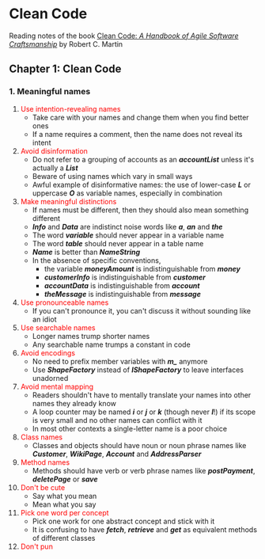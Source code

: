 # Clean Code  
Reading notes of the book [Clean Code: *A Handbook of Agile Software Craftsmanship*](https://www.investigatii.md/uploads/resurse/Clean_Code.pdf) by Robert C. Martin  
## Chapter 1: Clean Code  
### 1. Meaningful names  
1. <span style="color:red">Use intention-revealing names</span>
    - Take care with your names and change them when you find better ones  
    - If a name requires a comment, then the name does not reveal its intent  
2. <span style="color:red">Avoid disinformation</span>
    - Do not refer to a grouping of accounts as an ***accountList*** unless it's actually a ***List***
    - Beware of using names which vary in small ways
    - Awful example of disinformative names: the use of lower-case ***L*** or uppercase ***O*** as variable names, especially in combination
3. <span style="color:red">Make meaningful distinctions</span>
    - If names must be different, then they should also mean something different
    - ***Info*** and ***Data*** are indistinct noise words like ***a***, ***an*** and ***the***
    - The word ***variable*** should never appear in a variable name
    - The word ***table*** should never appear in a table name
    - ***Name*** is better than ***NameString***
    - In the absence of specific conventions,
        - the variable ***moneyAmount*** is indistinguishable from ***money***
        - ***customerInfo*** is indistinguishable from ***customer***
        - ***accountData*** is indistinguishable from ***account***
        - ***theMessage*** is indistinguishable from ***message***
4. <span style="color:red">Use pronounceable names</span>
    - If you can't pronounce it, you can't discuss it without sounding like an idiot
5. <span style="color:red">Use searchable names</span>
    - Longer names trump shorter names
    - Any searchable name trumps a constant in code
6. <span style="color:red">Avoid encodings</span>
    - No need to prefix member variables with ***m_*** anymore
    - Use ***ShapeFactory*** instead of ***IShapeFactory*** to leave interfaces unadorned
7. <span style="color:red">Avoid mental mapping</span>
    - Readers shouldn't have to mentally translate your names into other names they already know
    - A loop counter may be named ***i*** or ***j*** or ***k*** (though never ***l***!) if its scope is very small and no other names can conflict with it
    - In most other contexts a single-letter name is a poor choice
8. <span style="color:red">Class names</span>
    - Classes and objects should have noun or noun phrase names like ***Customer***, ***WikiPage***, ***Account*** and ***AddressParser***
9. <span style="color:red">Method names</span>
    - Methods should have verb or verb phrase names like ***postPayment***, ***deletePage*** or ***save***
10. <span style="color:red">Don't be cute</span>
    - Say what you mean
    - Mean what you say
11. <span style="color:red">Pick one word per concept</span>
    - Pick one work for one abstract concept and stick with it
    - It is confusing to have ***fetch***, ***retrieve*** and ***get*** as equivalent methods of different classes
12. <span style="color:red">Don't pun</span>
    
